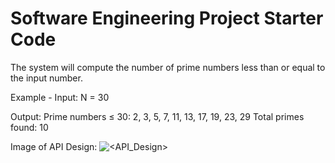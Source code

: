 # Software Engineering Project Starter Code

The system will compute the number of prime numbers less than or equal to the input number.

Example - 
Input: 
N = 30

Output:
Prime numbers ≤ 30:
2, 3, 5, 7, 11, 13, 17, 19, 23, 29
Total primes found: 10

Image of API Design: ![<API_Design>](https://github.com/todarom3/project-starter-code-todarom3/blob/main/images/API_Design.jpg?raw=true)
